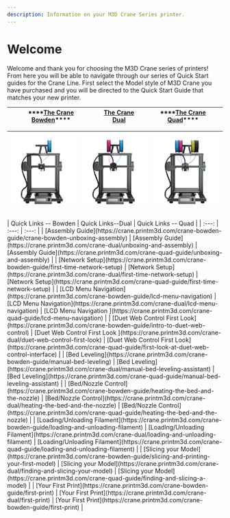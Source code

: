 ```yaml
---
description: Information on your M3D Crane Series printer.
---
```


# Welcome

Welcome and thank you for choosing the M3D Crane series of printers! From here you will be able to navigate through our series of Quick Start guides for the Crane Line. First select the Model style of M3D Crane you have purchased and you will be directed to the Quick Start Guide that matches your new printer.

| \*\*\*\*[**The Crane Bowden**](https://crane.printm3d.com/crane-bowden-guide/crane-bowden-unboxing-assembly)\*\*\*\* | [The Crane Dual](https://crane.printm3d.com/crane-dual/unboxing-and-assembly) | \*\*\*\*[**The Crane Quad**](https://crane.printm3d.com/crane-quad-guide/unboxing-and-assembly)\*\*\*\* |
| :---: | :---: | :---: |


<table>
  <thead>
    <tr>
      <th style="text-align:center">
        <img src=".gitbook/assets/smallbowden.png" alt="gras" />
      </th>
      <th style="text-align:left">
        <p></p>
        <p>
          <img src=".gitbook/assets/smalldual.png" alt="test" />
        </p>
      </th>
      <th style="text-align:center">
        <img src=".gitbook/assets/smallquad.png" alt="gras" />
      </th>
    </tr>
  </thead>
  <tbody></tbody>
</table>| Quick Links -- Bowden | Quick Links--Dual | Quick Links -- Quad |
| :---: | :---: | :---: |
| [Assembly Guide](https://crane.printm3d.com/crane-bowden-guide/crane-bowden-unboxing-assembly) | [Assembly Guide](https://crane.printm3d.com/crane-dual/unboxing-and-assembly) | [Assembly Guide](https://crane.printm3d.com/crane-quad-guide/unboxing-and-assembly) |
| [Network Setup](https://crane.printm3d.com/crane-bowden-guide/first-time-network-setup) | [Network Setup](https://crane.printm3d.com/crane-dual/first-time-network-setup) | [Network Setup](https://crane.printm3d.com/crane-quad-guide/first-time-network-setup) |
| [LCD Menu Navigation](https://crane.printm3d.com/crane-bowden-guide/lcd-menu-navigation) | [LCD Menu Navigation](https://crane.printm3d.com/crane-dual/lcd-menu-navigation) | [LCD Menu Navigation ](https://crane.printm3d.com/crane-quad-guide/lcd-menu-navigation)  |
| [Duet Web Control First Look](https://crane.printm3d.com/crane-bowden-guide/intro-to-duet-web-control) | [Duet Web Control First Look ](https://crane.printm3d.com/crane-dual/duet-web-control-first-look) | [Duet Web Control First Look](https://crane.printm3d.com/crane-quad-guide/first-look-at-duet-web-control-interface)  |
| [Bed Leveling](https://crane.printm3d.com/crane-bowden-guide/manual-bed-leveling) | [Bed Leveling](https://crane.printm3d.com/crane-dual/manual-bed-leveling-assistant)  | [Bed Leveling](https://crane.printm3d.com/crane-quad-guide/manual-bed-leveling-assistant) |
| [Bed/Nozzle Control](https://crane.printm3d.com/crane-bowden-guide/heating-the-bed-and-the-nozzle) | [Bed/Nozzle Control](https://crane.printm3d.com/crane-dual/heating-the-bed-and-the-nozzle) | [Bed/Nozzle Control](https://crane.printm3d.com/crane-quad-guide/heating-the-bed-and-the-nozzle) |
| [Loading/Unloading Filament](https://crane.printm3d.com/crane-bowden-guide/loading-and-unloading-filament) | [Loading/Unloading Filament](https://crane.printm3d.com/crane-dual/loading-and-unloading-filament) | [Loading/Unloading Filament](https://crane.printm3d.com/crane-quad-guide/loading-and-unloading-filament) |
| [Slicing your Model](https://crane.printm3d.com/crane-bowden-guide/slicing-and-printing-your-first-model) | [Slicing your Model](https://crane.printm3d.com/crane-dual/finding-and-slicing-your-model) | [Slicing your Model](https://crane.printm3d.com/crane-quad-guide/finding-and-slicing-a-model) |
| [Your First Print](https://crane.printm3d.com/crane-bowden-guide/first-print) | [Your First Print](https://crane.printm3d.com/crane-dual/first-print) | [Your First Print](https://crane.printm3d.com/crane-bowden-guide/first-print) |



